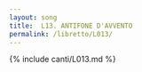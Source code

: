 ```yaml
---
layout: song
title:  L13. ANTIFONE D'AVVENTO
permalink: /libretto/L013/
---
```

{% include canti/L013.md %}   